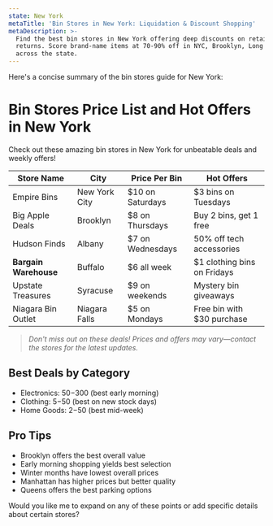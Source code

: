 ```yaml
---
state: New York
metaTitle: 'Bin Stores in New York: Liquidation & Discount Shopping'
metaDescription: >-
  Find the best bin stores in New York offering deep discounts on retail
  returns. Score brand-name items at 70-90% off in NYC, Brooklyn, Long Island &
  across the state.
---
```


Here's a concise summary of the bin stores guide for New York:

# Bin Stores Price List and Hot Offers in New York

Check out these amazing bin stores in New York for unbeatable deals and weekly offers!

| Store Name            | City          | Price Per Bin    | **Hot Offers**              |
| --------------------- | ------------- | ---------------- | --------------------------- |
| Empire Bins           | New York City | $10 on Saturdays | $3 bins on Tuesdays         |
| Big Apple Deals       | Brooklyn      | $8 on Thursdays  | Buy 2 bins, get 1 free      |
| Hudson Finds          | Albany        | $7 on Wednesdays | 50% off tech accessories    |
| **Bargain Warehouse** | Buffalo       | $6 all week      | $1 clothing bins on Fridays |
| Upstate Treasures     | Syracuse      | $9 on weekends   | Mystery bin giveaways       |
| Niagara Bin Outlet    | Niagara Falls | $5 on Mondays    | Free bin with $30 purchase  |

> *Don't miss out on these deals! Prices and offers may vary—contact the stores for the latest updates.*

## Best Deals by Category

* Electronics: $50-$300 (best early morning)
* Clothing: $5-$50 (best on new stock days)
* Home Goods: $2-$50 (best mid-week)

## Pro Tips

* Brooklyn offers the best overall value
* Early morning shopping yields best selection
* Winter months have lowest overall prices
* Manhattan has higher prices but better quality
* Queens offers the best parking options

Would you like me to expand on any of these points or add specific details about certain stores?
